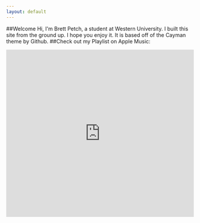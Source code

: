 ```yaml
---
layout: default
---
```

##Welcome
Hi, I'm Brett Petch, a student at Western University. I built this site from the ground up. I hope you enjoy it. It is based off of the Cayman theme by Github.
##Check out my Playlist on Apple Music:
<iframe allow="autoplay *; encrypted-media *;" frameborder="0" height="450" style="width:100%;max-width:660px;overflow:hidden;background:transparent;" sandbox="allow-forms allow-popups allow-same-origin allow-scripts allow-storage-access-by-user-activation allow-top-navigation-by-user-activation" src="https://embed.music.apple.com/ca/playlist/sonos/pl.u-KVXB2KBuozVqP7"></iframe>